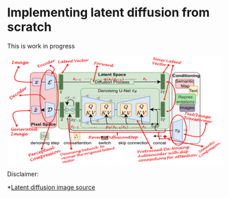 # Implementing latent diffusion from scratch
This is work in progress

![pic](assets/latent-diffusion-arch.png)



Disclaimer:

*[Latent diffusion image source](https://towardsdatascience.com/what-are-stable-diffusion-models-and-why-are-they-a-step-forward-for-image-generation-aa1182801d46)
